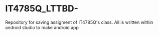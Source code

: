 # IT4785Q_LTTBD-
Repository for saving assigment of IT4785Q's class. All is written within android studio to make android app
